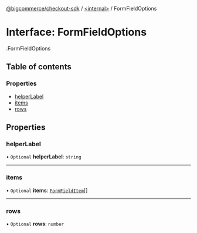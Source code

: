 [@bigcommerce/checkout-sdk](../README.md) / [<internal\>](../modules/internal_.md) / FormFieldOptions

# Interface: FormFieldOptions

[<internal>](../modules/internal_.md).FormFieldOptions

## Table of contents

### Properties

- [helperLabel](internal_.FormFieldOptions.md#helperlabel)
- [items](internal_.FormFieldOptions.md#items)
- [rows](internal_.FormFieldOptions.md#rows)

## Properties

### helperLabel

• `Optional` **helperLabel**: `string`

___

### items

• `Optional` **items**: [`FormFieldItem`](internal_.FormFieldItem.md)[]

___

### rows

• `Optional` **rows**: `number`
